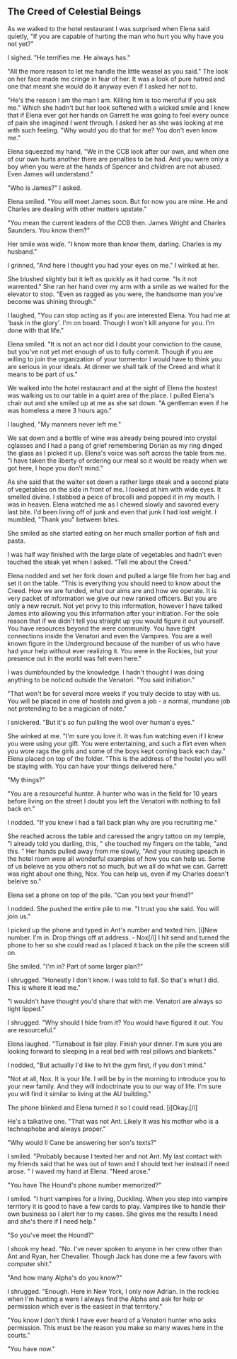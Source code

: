 ## The Creed of Celestial Beings

As we walked to the hotel restaurant I was surprised when Elena said quietly, "If you are capable of hurting the man who hurt you why have you not yet?"

I sighed.  "He terrifies me.  He always has."

"All the more reason to let me handle the little weasel as you said."  The look on her face made me cringe in fear of her.  It was a look of pure hatred and one that meant she would do it anyway even if I asked her not to.

"He's the reason I am the man I am.  Killing him is too merciful if you ask me."  Which she hadn't but her look softened with a wicked smile and I knew that if Elena ever got her hands on Garrett he was going to feel every ounce of pain she imagined I went through.  I asked her as she was looking at me with such feeling.  "Why would you do that for me?  You don't even know me."

Elena squeezed my hand, "We in the CCB look after our own, and when one of our own hurts another there are penalties to be had.  And you were only a boy when you were at the hands of Spencer and children are not abused.  Even James will understand."

"Who is James?"  I asked.

Elena smiled.  "You will meet James soon.  But for now you are mine.  He and Charles are dealing with other matters upstate."

"You mean the current leaders of the CCB then.  James Wright and Charles Saunders.  You know them?"

Her smile was wide.  "I know more than know them, darling.  Charles is my husband."

I grinned, "And here I thought you had your eyes on me."  I winked at her.

She blushed slightly but it left as quickly as it had come.  "Is it not warrented."  She ran her hand over my arm with a smile as we waited for the elevator to stop.  "Even as ragged as you were, the handsome man you've become was shining through."

I laughed, "You can stop acting as if you are interested Elena.  You had me at 'bask in the glory'.  I'm on board.  Though I won't kill anyone for you.  I'm done with that life."

Elena smiled.  "It is not an act nor did I doubt your conviction to the cause, but you've not yet met enough of us to fully commit.  Though if you are willing to join the organization of your tormentor I would have to think you are serious in your ideals.  At dinner we shall talk of the Creed and what it means to be part of us."

We walked into the hotel restaurant and at the sight of Elena the hostest was walking us to our table in a quiet area of the place.  I pulled Elena's chair out and she smiled up at me as she sat down.  "A gentleman even if he was homeless a mere 3 hours ago."

I laughed, "My manners never left me."

We sat down and a bottle of wine was already being poured into crystal cglasses and I had a pang of grief remembering Dorian as my ring dinged the glass as I picked it up.  Elena's voice was soft across the table from me.  "I have taken the liberty of ordering our meal so it would be ready when we got here, I hope you don't mind."

As she said that the waiter set down a rather large steak and a second plate of vegetables on the side in front of me.  I looked at him with wide eyes.  It smelled divine.  I stabbed a peice of brocolli and popped it in my mouth.  I was in heaven.  Elena watched me as I chewed slowly and savored every last bite.  I'd been living off of junk and even that junk I had lost weight.  I mumbled, "Thank you" between bites.

She smiled as she started eating on her much smaller portion of fish and pasta.

I was half way finished with the large plate of vegetables and hadn't even touched the steak yet when I asked.  "Tell me about the Creed."

Elena nodded and set her fork down and pulled a large file from her bag and set it on the table.  "This is everything you should need to know about the Creed.  How we are funded, what our aims are and how we operate.  It is very packet of information we give our new ranked officers.  But you are only a new recruit.  Not yet privy to this information, however I have talked James into allowing you this information after your initiation.  For the sole reason that if we didn't tell you straight up you would figure it out yourself.  You have resources beyond the were community.  You have tight connections inside the Venatori and even the Vampires.  You are a well known figure in the Underground because of the number of us who have had your help without ever realizing it.  You were in the Rockies, but your presence out in the world was felt even here."

I was dumbfounded by the knowledge.  I hadn't thought I was doing anything to be noticed outside the Venatori.  "You said initiation."

"That won't be for several more weeks if you truly decide to stay with us.  You will be placed in one of hostels and given a job - a normal, mundane job not pretending to be a magician of note."

I snickered.  "But it's so fun pulling the wool over human's eyes."

She winked at me.  "I'm sure you love it.  It was fun watching even if I knew you were using your gift.  You were entertaining, and such a flirt even when you wore rags the girls and some of the boys kept coming back each day."  Elena placed on top of the folder.  "This is the address of the hostel you will be staying with.  You can have your things delivered here."

"My things?"

"You are a resourceful hunter.  A hunter who was in the field for 10 years before living on the street I doubt you left the Venatori with nothing to fall back on."

I nodded. "If you knew I had a fall back plan why are you recruiting me."

She reached across the table and caressed the angry tattoo on my temple, "I already told you darling, this, " she touched my fingers on the table, "and this.  "  Her hands pulled away from me slowly, "And your rousing speach in the hotel room were all wonderful examples of how you can help us.  Some of us beleive as you others not so much, but we all do what we can.  Garrett was right about one thing, Nox.  You can help us, even if my Charles doesn't beleive so."

Elena set a phone on top of the pile.  "Can you text your friend?"

I nodded.  She pushed the entire pile to me.  "I trust you she said.  You will join us."

I picked up the phone and typed in Ant's number and texted him.  [i]New number.  I'm in.  Drop things off at address. - Nox[/i]  I hit send and turned the phone to her so she could read as I placed it back on the pile the screen still on.

She smiled.  "I'm in?  Part of some larger plan?"

I shrugged.  "Honestly I don't know.  I was told to fall.  So that's what I did.  This is where it lead me."

"I wouldn't have thought you'd share that with me.  Venatori are always so tight lipped."

I shrugged.  "Why should I hide from it?  You would have figured it out.  You are resourceful."

Elena laughed.  "Turnabout is fair play.  Finish your dinner.  I'm sure you are looking forward to sleeping in a real bed with real pillows and blankets."

I nodded, "But actually I'd like to hit the gym first, if you don't mind."

"Not at all, Nox.  It is your life.  I will be by in the morning to introduce you to your new family.  And they will indoctrinate you to our way of life.  I'm sure you will find it similar to living at the AU building."

The phone blinked and Elena turned it so I could read.  [i]Okay.[/i]

He's a talkative one. "That was not Ant.  Likely it was his mother who is a technophobe and always proper."

"Why would Il Cane be answering her son's texts?"

I smiled.  "Probably because I texted her and not Ant.  My last contact with my friends said that he was out of town and I should text her instead if need arose.  "  I waved my hand at Elena.  "Need arose."

"You have The Hound's phone number memorized?"

I smiled.  "I hunt vampires for a living, Duckling.  When you step into vampire territory it is good to have a few cards to play.  Vampires like to handle their own business so I alert her to my cases.  She gives me the results I need and she's there if I need help."

"So you've meet the Hound?"

I shook my head.  "No.  I've never spoken to anyone in her crew other than Ant and Ryan, her Chevalier.  Though Jack has done me a few favors with computer shit."

"And how many Alpha's do you know?"

I shrugged.  "Enough.  Here in New York, I only now Adrian.  In the rockies when I'm hunting a were I always find the Alpha and ask for help or permission which ever is the easiest in that territory."

"You know I don't think I have ever heard of a Venatori hunter who asks permission.  This must be the reason you make so many waves here in the courts."  

"You have now."

